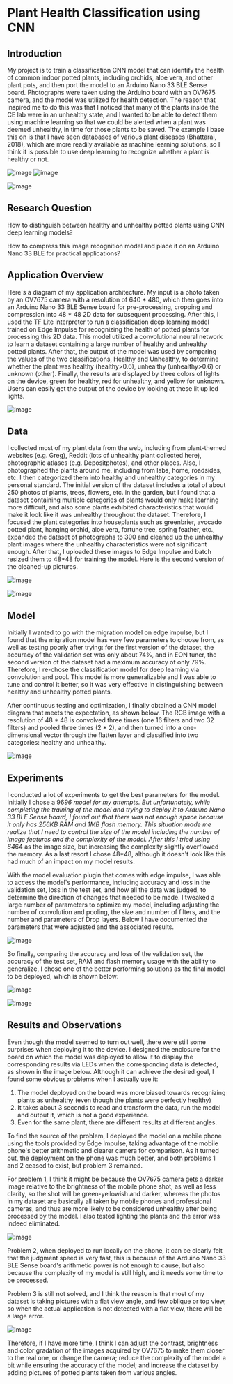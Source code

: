 # Plant Health Classification using CNN

## Introduction

My project is to train a classification CNN model that can identify the health of common indoor potted plants, including orchids, aloe vera, and other plant pots, and then port the model to an Arduino Nano 33 BLE Sense board. Photographs were taken using the Arduino board with an OV7675 camera, and the model was utilized for health detection. The reason that inspired me to do this was that I noticed that many of the plants inside the CE lab were in an unhealthy state, and I wanted to be able to detect them using machine learning so that we could be alerted when a plant was deemed unhealthy, in time for those plants to be saved. The example I base this on is that I have seen databases of various plant diseases (Bhattarai, 2018), which are more readily available as machine learning solutions, so I think it is possible to use deep learning to recognize whether a plant is healthy or not.

![image](https://github.com/ChenRuan/CASA0018_DeepLearning/assets/145383140/9542fdb6-014a-4f45-be05-57fde61a674f)
![image](https://github.com/ChenRuan/CASA0018_DeepLearning/assets/145383140/c34e08af-c58b-4471-b7e7-f2c981863554)

![image](https://github.com/ChenRuan/CASA0018_DeepLearning/assets/145383140/6f4a50f9-ccb5-47a5-b497-dc4ba2793f23)

## Research Question

How to distinguish between healthy and unhealthy potted plants using CNN deep learning models? 

How to compress this image recognition model and place it on an Arduino Nano 33 BLE for practical applications?

## Application Overview

Here's a diagram of my application architecture. My input is a photo taken by an OV7675 camera with a resolution of 640 * 480, which then goes into an Arduino Nano 33 BLE Sense board for pre-processing, cropping and compression into 48 * 48 2D data for subsequent processing. After this, I used the TF Lite interpreter to run a classification deep learning model trained on Edge Impulse for recognizing the health of potted plants for processing this 2D data. This model utilized a convolutional neural network to learn a dataset containing a large number of healthy and unhealthy potted plants. After that, the output of the model was used by comparing the values of the two classifications, Healthy and Unhealthy, to determine whether the plant was healthy (healthy>0.6), unhealthy (unhealthy>0.6) or unknown (other). Finally, the results are displayed by three colors of lights on the device, green for healthy, red for unhealthy, and yellow for unknown. Users can easily get the output of the device by looking at these lit up led lights.

![image](https://github.com/ChenRuan/CASA0018_DeepLearning/assets/145383140/50088664-83c8-4bc2-accb-131f4fd22e51)


## Data

I collected most of my plant data from the web, including from plant-themed websites (e.g. Greg), Reddit (lots of unhealthy plant collected here), photographic atlases (e.g. Depositphotos), and other places. Also, I photographed the plants around me, including from labs, home, roadsides, etc. I then categorized them into healthy and unhealthy categories in my personal standard. The initial version of the dataset includes a total of about 250 photos of plants, trees, flowers, etc. in the garden, but I found that a dataset containing multiple categories of plants would only make learning more difficult, and also some plants exhibited characteristics that would make it look like it was unhealthy throughout the dataset. Therefore, I focused the plant categories into houseplants such as greenbrier, avocado potted plant, hanging orchid, aloe vera, fortune tree, spring feather, etc., expanded the dataset of photographs to 300 and cleaned up the unhealthy plant images where the unhealthy characteristics were not significant enough. After that, I uploaded these images to Edge Impulse and batch resized them to 48*48 for training the model. Here is the second version of the cleaned-up pictures.

![image](https://github.com/ChenRuan/CASA0018_DeepLearning/assets/145383140/31ff993f-8283-454d-9462-121135014161)

![image](https://github.com/ChenRuan/CASA0018_DeepLearning/assets/145383140/1ae5e6a4-2465-41ca-a89c-26de12ccb7f5)

## Model

Initially I wanted to go with the migration model on edge impulse, but I found that the migration model has very few parameters to choose from, as well as testing poorly after trying: for the first version of the dataset, the accuracy of the validation set was only about 74%, and in EON tuner, the second version of the dataset had a maximum accuracy of only 79%. Therefore, I re-chose the classification model for deep learning via convolution and pool. This model is more generalizable and I was able to tune and control it better, so it was very effective in distinguishing between healthy and unhealthy potted plants.

After continuous testing and optimization, I finally obtained a CNN model diagram that meets the expectation, as shown below. The RGB image with a resolution of 48 * 48 is convolved three times (one 16 filters and two 32 filters) and pooled three times (2 * 2), and then turned into a one-dimensional vector through the flatten layer and classified into two categories: healthy and unhealthy.

![image](https://github.com/ChenRuan/CASA0018_DeepLearning/assets/145383140/03bbea40-6700-4760-8d88-b83598c05ebc)

## Experiments

I conducted a lot of experiments to get the best parameters for the model. Initially I chose a 96*96 model for my attempts. But unfortunately, while completing the training of the model and trying to deploy it to Arduino Nano 33 BLE Sense board, I found out that there was not enough space because it only has 256KB RAM and 1MB flash memory. This situation made me realize that I need to control the size of the model including the number of image features and the complexity of the model. After this I tried using 64*64 as the image size, but increasing the complexity slightly overflowed the memory. As a last resort I chose 48*48, although it doesn't look like this had much of an impact on my model results.

With the model evaluation plugin that comes with edge impulse, I was able to access the model's performance, including accuracy and loss in the validation set, loss in the test set, and how all the data was judged, to determine the direction of changes that needed to be made. I tweaked a large number of parameters to optimize my model, including adjusting the number of convolution and pooling, the size and number of filters, and the number and parameters of Drop layers. Below I have documented the parameters that were adjusted and the associated results.

![image](https://github.com/ChenRuan/CASA0018_DeepLearning/assets/145383140/439b6ab0-08cd-4227-bf58-3fed1950da33)

So finally, comparing the accuracy and loss of the validation set, the accuracy of the test set, RAM and flash memory usage with the ability to generalize, I chose one of the better performing solutions as the final model to be deployed, which is shown below:

![image](https://github.com/ChenRuan/CASA0018_DeepLearning/assets/145383140/d5d69138-4cca-4705-9930-4e202835512d)

![image](https://github.com/ChenRuan/CASA0018_DeepLearning/assets/145383140/4086ed17-551c-4b6c-bfee-27f7f849a68d)

## Results and Observations

Even though the model seemed to turn out well, there were still some surprises when deploying it to the device. I designed the enclosure for the board on which the model was deployed to allow it to display the corresponding results via LEDs when the corresponding data is detected, as shown in the image below. Although it can achieve the desired goal, I found some obvious problems when I actually use it:

1. The model deployed on the board was more biased towards recognizing plants as unhealthy (even though the plants were perfectly healthy)
2. It takes about 3 seconds to read and transform the data, run the model and output it, which is not a good experience.
3. Even for the same plant, there are different results at different angles.

To find the source of the problem, I deployed the model on a mobile phone using the tools provided by Edge Impulse, taking advantage of the mobile phone's better arithmetic and clearer camera for comparison. As it turned out, the deployment on the phone was much better, and both problems 1 and 2 ceased to exist, but problem 3 remained. 

For problem 1, I think it might be because the OV7675 camera gets a darker image relative to the brightness of the mobile phone shot, as well as less clarity, so the shot will be green-yellowish and darker, whereas the photos in my dataset are basically all taken by mobile phones and professional cameras, and thus are more likely to be considered unhealthy after being processed by the model. I also tested lighting the plants and the error was indeed eliminated. 

![image](https://github.com/ChenRuan/CASA0018_DeepLearning/assets/145383140/a409ab4e-64de-47a6-a469-0b36b7a3a040)

Problem 2, when deployed to run locally on the phone, it can be clearly felt that the judgment speed is very fast, this is because of the Arduino Nano 33 BLE Sense board's arithmetic power is not enough to cause, but also because the complexity of my model is still high, and it needs some time to be processed. 

Problem 3 is still not solved, and I think the reason is that most of my dataset is taking pictures with a flat view angle, and few oblique or top view, so when the actual application is not detected with a flat view, there will be a large error.

![image](https://github.com/ChenRuan/CASA0018_DeepLearning/assets/145383140/fd5310b5-923f-459f-a6d8-f90d66713c9c)

Therefore, if I have more time, I think I can adjust the contrast, brightness and color gradation of the images acquired by OV7675 to make them closer to the real one, or change the camera; reduce the complexity of the model a bit while ensuring the accuracy of the model; and increase the dataset by adding pictures of potted plants taken from various angles.
